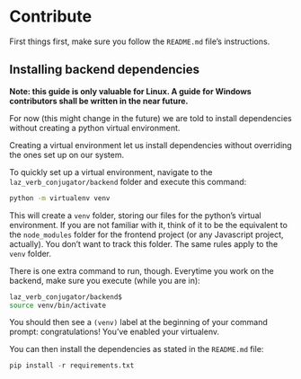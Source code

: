 # Contribute

First things first, make sure you follow the `README.md` file’s instructions.

## Installing backend dependencies

**Note: this guide is only valuable for Linux. A guide for Windows contributors shall be written in the near future.**

For now (this might change in the future) we are told to install dependencies
without creating a python virtual environment.

Creating a virtual environment let us install dependencies without overriding
the ones set up on our system.

To quickly set up a virtual environment, navigate to the `laz_verb_conjugator/backend`
folder and execute this command:

```bash
python -m virtualenv venv
```

This will create a `venv` folder, storing our files for the python’s virtual environment.
If you are not familiar with it, think of it to be the equivalent to the `node_modules` folder for the frontend project (or any Javascript project, actually). You don’t want to track this folder. The same rules apply to the `venv` folder.

There is one extra command to run, though. Everytime you work on the backend, make sure you
execute (while you are in):

```bash
laz_verb_conjugator/backend$
source venv/bin/activate
```

You should then see a `(venv)` label at the beginning of your command prompt: congratulations! You’ve enabled your virtualenv.

You can then install the dependencies as stated in the `README.md` file:

```python
pip install -r requirements.txt
```